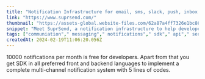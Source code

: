 ```yaml
---
title: "Notification Infrastructure for email, sms, slack, push, inbox | SuprSend"
link: "https://www.suprsend.com/"
thumbnail: "https://assets-global.website-files.com/62a87a4ff7326e1bc863e8f3/62bfcdf244b606202e6b6938_suprsend%20webclip.png"
snippet: "Meet SuprSend, a notification infrastructure to help developers build and manage notifications on all channels - sms, email, push, slack, chat and more - design once and send to all channels with a single API."
tags: ["communiation"," messaging"," notifications"," sdk"," api"," serverless"," devtools"," log-management"]
createdAt: 2024-02-19T11:06:20.056Z
---
```

10000 notifications per month is free for developers.
Apart from that you get SDK in all preferred front and backend languages to implement a complete multi-channel notification system with 5 lines of codes.
